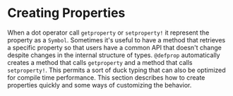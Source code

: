 # Creating Properties

When a dot operator call `getproperty` or `setproperty!` it represent the property as a `Symbol`. Sometimes it's useful to have a method that retrieves a specific property so that users have a common API that doesn't change despite changes in the internal structure of types. `@defprop` automatically creates a method that calls `getproperty` and a method that calls `setproperty!`. This permits a sort of duck typing that can also be optimized for compile time performance. This section describes how to create properties quickly and some ways of customizing the behavior.
